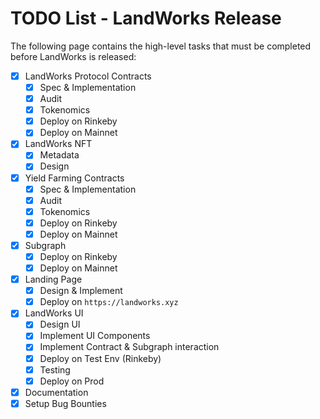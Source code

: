 #  TODO List - LandWorks Release

The following page contains the high-level tasks that must be completed before LandWorks is released:

- [X] LandWorks Protocol Contracts
  - [X] Spec & Implementation
  - [X] Audit
  - [X] Tokenomics
  - [X] Deploy on Rinkeby
  - [X] Deploy on Mainnet
- [X] LandWorks NFT
  - [X] Metadata
  - [X] Design
- [X] Yield Farming Contracts
  - [X] Spec & Implementation
  - [X] Audit
  - [X] Tokenomics
  - [X] Deploy on Rinkeby
  - [X] Deploy on Mainnet
- [X] Subgraph
  - [X] Deploy on Rinkeby
  - [X] Deploy on Mainnet
- [X] Landing Page
  - [X] Design & Implement
  - [X] Deploy on `https://landworks.xyz`
- [X] LandWorks UI
  - [X] Design UI
  - [X] Implement UI Components
  - [X] Implement Contract & Subgraph interaction
  - [X] Deploy on Test Env (Rinkeby)
  - [X] Testing
  - [X] Deploy on Prod
- [X] Documentation
- [X] Setup Bug Bounties
